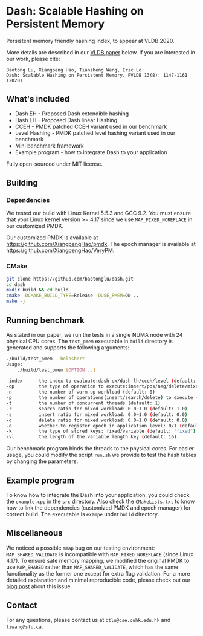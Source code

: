 # Dash: Scalable Hashing on Persistent Memory

Persistent memory friendly hashing index, to appear at VLDB 2020. 

More details are described in our [VLDB paper](http://www.vldb.org/pvldb/vol13/p1147-lu.pdf) below. If you are interested in our work, please cite:

````
Baotong Lu, Xiangpeng Hao, Tianzheng Wang, Eric Lo:
Dash: Scalable Hashing on Persistent Memory. PVLDB 13(8): 1147-1161 (2020)
````

## What's included

- Dash EH - Proposed Dash extendible hashing
- Dash LH - Proposed Dash linear Hashing
- CCEH - PMDK patched CCEH variant used in our benchmark
- Level Hashing - PMDK patched level hashing variant used in our benchmark
- Mini benchmark framework
- Example program - how to integrate Dash to your application

Fully open-sourced under MIT license.


## Building

### Dependencies
We tested our build with Linux Kernel 5.5.3 and GCC 9.2. You must ensure that your Linux kernel version >= 4.17 since we use `MAP_FIXED_NOREPLACE` in our customized PMDK. 

Our customized PMDK is available at https://github.com/XiangpengHao/pmdk. The epoch manager is available at https://github.com/XiangpengHao/VeryPM.

### CMake
```bash
git clone https://github.com/baotonglu/dash.git
cd dash
mkdir build && cd build
cmake -DCMAKE_BUILD_TYPE=Release -DUSE_PMEM=ON .. 
make -j
```

## Running benchmark

As stated in our paper, we run the tests in a single NUMA node with 24 physical CPU cores. The `test_pmem` executable in `build` directory is generated and supports the following arguments:

```bash
./build/test_pmem --helpshort
Usage: 
    ./build/test_pmem [OPTION...]

-index      the index to evaluate:dash-ex/dash-lh/cceh/level (default: "dash-ex")
-op         the type of operation to execute:insert/pos/neg/delete/mixed (default: "full")
-n          the number of warm-up workload (default: 0)
-p          the number of operations(insert/search/delete) to execute (default: 20000000)
-t          the number of concurrent threads (default: 1)
-r          search ratio for mixed workload: 0.0~1.0 (default: 1.0)
-s          insert ratio for mixed workload: 0.0~1.0 (default: 0.0)
-d          delete ratio for mixed workload: 0.0~1.0 (default: 0.0)
-e          whether to register epoch in application level: 0/1 (default: 0)
-k          the type of stored keys: fixed/variable (default: "fixed")
-vl         the length of the variable length key (default: 16)
```
Our benchmark program binds the threads to the physical cores.
For easier usage, you could modify the script `run.sh` we provide to test the hash tables by changing the parameters. 

## Example program

To know how to integrate the Dash into your application, you could check the `example.cpp` in the `src` directory.
Also check the `CMakeLists.txt` to know how to link the dependencies (customized PMDK and epoch manager) for correct build. 
The executable is `exampe` under `build` directory. 

## Miscellaneous

We noticed a possible `mmap` bug on our testing environment: `MAP_SHARED_VALIDATE` is incompatible with `MAP_FIXED_NOREPLACE` (since Linux 4.17).
To ensure safe memory mapping, we modified the original PMDK to use `MAP_SHARED` rather than `MAP_SHARED_VALIDATE`, which has the same functionality as the former one except for extra flag validation.
For a more detailed explanation and minimal reproducible code, please check out our [blog post](https://blog.haoxp.xyz/posts/mmap-bug/) about this issue.

## Contact

For any questions, please contact us at `btlu@cse.cuhk.edu.hk` and `tzwang@sfu.ca`.

